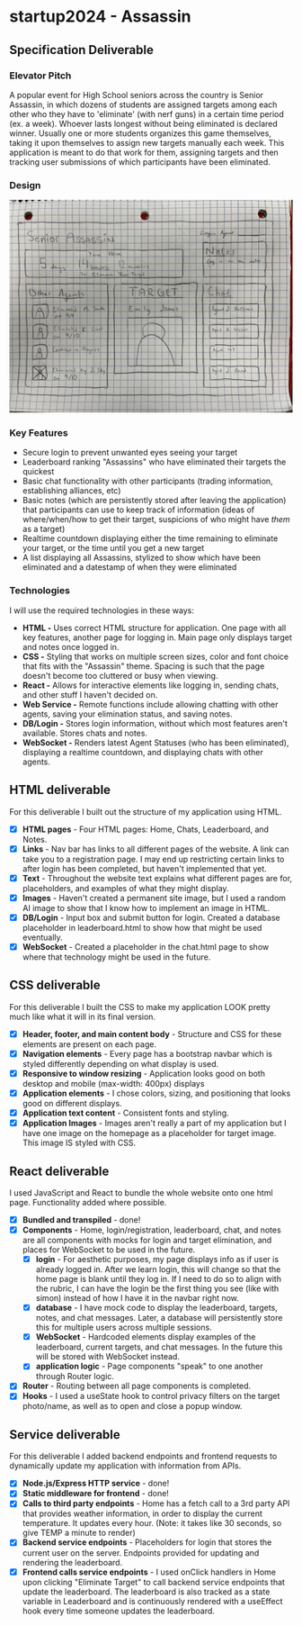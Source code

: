 # startup2024 - Assassin

## Specification Deliverable
### Elevator Pitch
A popular event for High School seniors across the country is Senior Assassin, in which dozens of students are assigned targets among each other who they have to 'eliminate' (with nerf guns) in a certain time period (ex. a week). Whoever lasts longest without being eliminated is declared winner. Usually one or more students organizes this game themselves, taking it upon themselves to assign new targets manually each week. This application is meant to do that work for them, assigning targets and then tracking user submissions of which participants have been eliminated. 

### Design
![Design mockup for main application page.](public/260applicationMockup.jpg)

### Key Features
* Secure login to prevent unwanted eyes seeing your target
* Leaderboard ranking "Assassins" who have eliminated their targets the quickest
* Basic chat functionality with other participants (trading information, establishing alliances, etc)
* Basic notes (which are persistently stored after leaving the application) that participants can use to keep track of information (ideas of where/when/how to get their target, suspicions of who might have _them_ as a target)
* Realtime countdown displaying either the time remaining to eliminate your target, or the time until you get a new target
* A list displaying all Assassins, stylized to show which have been eliminated and a datestamp of when they were eliminated

### Technologies
I will use the required technologies in these ways:
* **HTML -** Uses correct HTML structure for application. One page with all key features, another page for logging in. Main page only displays target and notes once logged in.
* **CSS -** Styling that works on multiple screen sizes, color and font choice that fits with the "Assassin" theme. Spacing is such that the page doesn't become too cluttered or busy when viewing.
* **React -** Allows for interactive elements like logging in, sending chats, and other stuff I haven't decided on.
* **Web Service -** Remote functions include allowing chatting with other agents, saving your elimination status, and saving notes.
* **DB/Login -** Stores login information, without which most features aren't available. Stores chats and notes.
* **WebSocket -** Renders latest Agent Statuses (who has been eliminated), displaying a realtime countdown, and displaying chats with other agents.

## HTML deliverable

For this deliverable I built out the structure of my application using HTML.

- [x] **HTML pages** - Four HTML pages: Home, Chats, Leaderboard, and Notes.
- [x] **Links** - Nav bar has links to all different pages of the website. A link can take you to a registration page. I may end up restricting certain links to after login has been completed, but haven't implemented that yet.
- [x] **Text** - Throughout the website text explains what different pages are for, placeholders, and examples of what they might display.
- [x] **Images** - Haven't created a permanent site image, but I used a random AI image to show that I know how to implement an image in HTML.
- [x] **DB/Login** - Input box and submit button for login. Created a database placeholder in leaderboard.html to show how that might be used eventually.
- [x] **WebSocket** - Created a placeholder in the chat.html page to show where that technology might be used in the future.

## CSS deliverable

For this deliverable I built the CSS to make my application LOOK pretty much like what it will in its final version.

- [x] **Header, footer, and main content body** - Structure and CSS for these elements are present on each page.
- [x] **Navigation elements** - Every page has a bootstrap navbar which is styled differently depending on what display is used.
- [x] **Responsive to window resizing** - Application looks good on both desktop and mobile (max-width: 400px) displays
- [x] **Application elements** - I chose colors, sizing, and positioning that looks good on different displays.
- [x] **Application text content** - Consistent fonts and styling.
- [x] **Application Images** - Images aren't really a part of my application but I have one image on the homepage as a placeholder for target image. This image IS styled with CSS.

## React deliverable

I used JavaScript and React to bundle the whole website onto one html page. Functionality added where possible. 

- [x] **Bundled and transpiled** - done!
- [x] **Components** - Home, login/registration, leaderboard, chat, and notes are all components with mocks for login and target elimination, and places for WebSocket to be used in the future.
  - [x] **login** - For aesthetic purposes, my page displays info as if user is already logged in. After we learn login, this will change so that the home page is blank until they log in. If I need to do so to align with the rubric, I can have the login be the first thing you see (like with simon) instead of how I have it in the navbar right now.
  - [x] **database** - I have mock code to display the leaderboard, targets, notes, and chat messages. Later, a database will persistently store this for multiple users across multiple sessions.
  - [x] **WebSocket** - Hardcoded elements display examples of the leaderboard, current targets, and chat messages. In the future this will be stored with WebSocket instead.
  - [x] **application logic** - Page components "speak" to one another through Router logic.
- [x] **Router** - Routing between all page components is completed.
- [x] **Hooks** - I used a useState hook to control privacy filters on the target photo/name, as well as to open and close a popup window.

## Service deliverable

For this deliverable I added backend endpoints and frontend requests to dynamically update my application with information from APIs.

- [x] **Node.js/Express HTTP service** - done!
- [x] **Static middleware for frontend** - done!
- [x] **Calls to third party endpoints** - Home has a fetch call to a 3rd party API that provides weather information, in order to display the current temperature. It updates every hour. (Note: it takes like 30 seconds, so give TEMP a minute to render)
- [x] **Backend service endpoints** - Placeholders for login that stores the current user on the server. Endpoints provided for updating and rendering the leaderboard.
- [x] **Frontend calls service endpoints** - I used onClick handlers in Home upon clicking "Eliminate Target" to call backend service endpoints that update the leaderboard. The leaderboard is also tracked as a state variable in Leaderboard and is continuously rendered with a useEffect hook every time someone updates the leaderboard. 